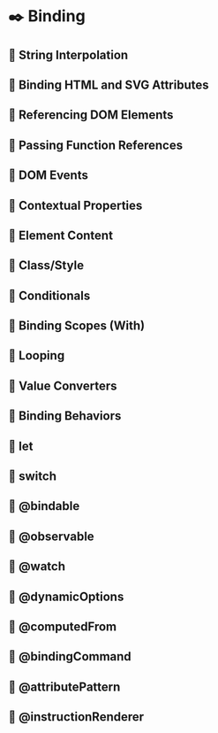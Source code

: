 # :black_nib: Binding

## :open_book: String Interpolation

## :open_book: Binding HTML and SVG Attributes

## :open_book: Referencing DOM Elements

## :open_book: Passing Function References

## :open_book: DOM Events

## :open_book: Contextual Properties

## :open_book: Element Content

## :open_book: Class/Style

## :open_book: Conditionals

## :open_book: Binding Scopes (With)

## :open_book: Looping

## :open_book: Value Converters

## :open_book: Binding Behaviors

## :open_book: let

## :open_book: switch

## :open_book: @bindable

## :open_book: @observable

## :open_book: @watch

## :open_book: @dynamicOptions

## :open_book: @computedFrom

## :open_book: @bindingCommand

## :open_book: @attributePattern

## :open_book: @instructionRenderer
